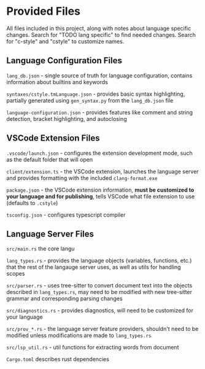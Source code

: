 # Provided Files

All files included in this project, along with notes about language specific changes.
Search for "TODO lang specific" to find needed changes.
Search for "c-style" and "cstyle" to customize names.

## Language Configuration Files

`lang_db.json` - single source of truth for language configuration, contains information about builtins and keywords

`syntaxes/cstyle.tmLanguage.json` - provides basic syntax highlighting, partially generated using `gen_syntax.py` from the `lang_db.json` file

`language-configuration.json` - provides features like comment and string detection, bracket highlighting, and autoclosing

## VSCode Extension Files

`.vscode/launch.json` - configures the extension development mode, such as the default folder that will open

`client/extension.ts` - the VSCode extension, launches the language server and provides formatting with the included `clang-format.exe`

`package.json` - the VSCode extension information, **must be customized to your language and for publishing**, tells VSCode what file extension to use (defaults to `.cstyle`)

`tsconfig.json` - configures typescript compiler

## Language Server Files

`src/main.rs` the core langu

`lang_types.rs` - provides the language objects (variables, functions, etc.) that the rest of the langauge server uses, as well as utils for handling scopes

`src/parser.rs` - uses tree-sitter to convert document text into the objects described in `lang_types.rs`, may need to be modified with new tree-sitter grammar and corresponding parsing changes


`src/diagnostics.rs` - provides diagnostics, will need to be customized for your language


`src/prov_*.rs` - the language server feature providers, shouldn't need to be modified unless modifications are made to `lang_types.rs`

`src/lsp_util.rs` - util functions for extracting words from document

`Cargo.toml` describes rust dependencies